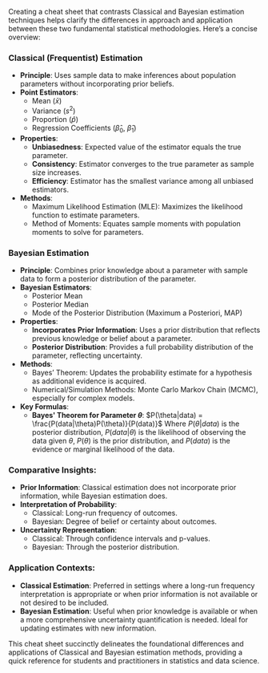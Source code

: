Creating a cheat sheet that contrasts Classical and Bayesian estimation techniques helps clarify the differences in approach and application between these two fundamental statistical methodologies. Here’s a concise overview:

### Classical (Frequentist) Estimation
- **Principle**: Uses sample data to make inferences about population parameters without incorporating prior beliefs.
- **Point Estimators**:
  - Mean ($\bar{x}$)
  - Variance ($s^2$)
  - Proportion ($\hat{p}$)
  - Regression Coefficients ($\hat{\beta}_0$, $\hat{\beta}_1$)
- **Properties**:
  - **Unbiasedness**: Expected value of the estimator equals the true parameter.
  - **Consistency**: Estimator converges to the true parameter as sample size increases.
  - **Efficiency**: Estimator has the smallest variance among all unbiased estimators.
- **Methods**:
  - Maximum Likelihood Estimation (MLE): Maximizes the likelihood function to estimate parameters.
  - Method of Moments: Equates sample moments with population moments to solve for parameters.

### Bayesian Estimation
- **Principle**: Combines prior knowledge about a parameter with sample data to form a posterior distribution of the parameter.
- **Bayesian Estimators**:
  - Posterior Mean
  - Posterior Median
  - Mode of the Posterior Distribution (Maximum a Posteriori, MAP)
- **Properties**:
  - **Incorporates Prior Information**: Uses a prior distribution that reflects previous knowledge or belief about a parameter.
  - **Posterior Distribution**: Provides a full probability distribution of the parameter, reflecting uncertainty.
- **Methods**:
  - Bayes’ Theorem: Updates the probability estimate for a hypothesis as additional evidence is acquired.
  - Numerical/Simulation Methods: Monte Carlo Markov Chain (MCMC), especially for complex models.
- **Key Formulas**:
  - **Bayes' Theorem for Parameter $\theta$**: 
    $P(\theta|data) = \frac{P(data|\theta)P(\theta)}{P(data)}$
    Where $P(\theta|data)$ is the posterior distribution, $P(data|\theta)$ is the likelihood of observing the data given $\theta$, $P(\theta)$ is the prior distribution, and $P(data)$ is the evidence or marginal likelihood of the data.

### Comparative Insights:
- **Prior Information**: Classical estimation does not incorporate prior information, while Bayesian estimation does.
- **Interpretation of Probability**:
  - Classical: Long-run frequency of outcomes.
  - Bayesian: Degree of belief or certainty about outcomes.
- **Uncertainty Representation**:
  - Classical: Through confidence intervals and p-values.
  - Bayesian: Through the posterior distribution.

### Application Contexts:
- **Classical Estimation**: Preferred in settings where a long-run frequency interpretation is appropriate or when prior information is not available or not desired to be included.
- **Bayesian Estimation**: Useful when prior knowledge is available or when a more comprehensive uncertainty quantification is needed. Ideal for updating estimates with new information.

This cheat sheet succinctly delineates the foundational differences and applications of Classical and Bayesian estimation methods, providing a quick reference for students and practitioners in statistics and data science.
